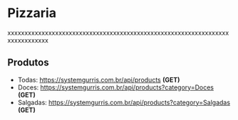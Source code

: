 # Pizzaria

xxxxxxxxxxxxxxxxxxxxxxxxxxxxxxxxxxxxxxxxxxxxxxxxxxxxxxxxxxxxxxxxxxxxxxxxxxxxx

## Produtos
* Todas: https://systemgurris.com.br/api/products **(GET)**
* Doces: https://systemgurris.com.br/api/products?category=Doces **(GET)**
* Salgadas: https://systemgurris.com.br/api/products?category=Salgadas **(GET)**
